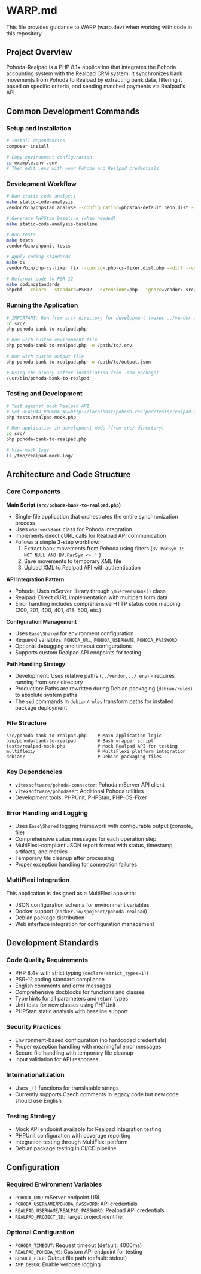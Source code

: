 # WARP.md

This file provides guidance to WARP (warp.dev) when working with code in this repository.

## Project Overview

Pohoda-Realpad is a PHP 8.1+ application that integrates the Pohoda accounting system with the Realpad CRM system. It synchronizes bank movements from Pohoda to Realpad by extracting bank data, filtering it based on specific criteria, and sending matched payments via Realpad's API.

## Common Development Commands

### Setup and Installation
```bash
# Install dependencies
composer install

# Copy environment configuration
cp example.env .env
# Then edit .env with your Pohoda and Realpad credentials
```

### Development Workflow
```bash
# Run static code analysis
make static-code-analysis
vendor/bin/phpstan analyse --configuration=phpstan-default.neon.dist --memory-limit=-1

# Generate PHPStan baseline (when needed)
make static-code-analysis-baseline

# Run tests
make tests
vendor/bin/phpunit tests

# Apply coding standards
make cs
vendor/bin/php-cs-fixer fix --config=.php-cs-fixer.dist.php --diff --verbose

# Reformat code to PSR-12
make codingstandards
phpcbf --colors --standard=PSR12 --extensions=php --ignore=vendor/ src/
```

### Running the Application
```bash
# IMPORTANT: Run from src/ directory for development (makes ../vendor and ../.env paths work)
cd src/
php pohoda-bank-to-realpad.php

# Run with custom environment file
php pohoda-bank-to-realpad.php -e /path/to/.env

# Run with custom output file
php pohoda-bank-to-realpad.php -o /path/to/output.json

# Using the binary (after installation from .deb package)
/usr/bin/pohoda-bank-to-realpad
```

### Testing and Development
```bash
# Test against mock Realpad API
# Set REALPAD_POHODA_WS=http://localhost/pohoda-realpad/tests/realpad-mock.php in .env
php tests/realpad-mock.php

# Run application in development mode (from src/ directory)
cd src/
php pohoda-bank-to-realpad.php

# View mock logs
ls /tmp/realpad-mock-log/
```

## Architecture and Code Structure

### Core Components

**Main Script (`src/pohoda-bank-to-realpad.php`)**
- Single-file application that orchestrates the entire synchronization process
- Uses `mServer\Bank` class for Pohoda integration
- Implements direct cURL calls for Realpad API communication
- Follows a simple 3-step workflow:
  1. Extract bank movements from Pohoda using filters (`BV.ParSym IS NOT NULL AND BV.ParSym <> ''`)
  2. Save movements to temporary XML file
  3. Upload XML to Realpad API with authentication

**API Integration Pattern**
- Pohoda: Uses mServer library through `\mServer\Bank()` class
- Realpad: Direct cURL implementation with multipart form data
- Error handling includes comprehensive HTTP status code mapping (200, 201, 400, 401, 418, 500, etc.)

**Configuration Management**
- Uses `Ease\Shared` for environment configuration
- Required variables: `POHODA_URL`, `POHODA_USERNAME`, `POHODA_PASSWORD`
- Optional debugging and timeout configurations
- Supports custom Realpad API endpoints for testing

**Path Handling Strategy**
- Development: Uses relative paths (`../vendor`, `../.env`) - requires running from `src/` directory
- Production: Paths are rewritten during Debian packaging (`debian/rules`) to absolute system paths
- The `sed` commands in `debian/rules` transform paths for installed package deployment

### File Structure
```
src/pohoda-bank-to-realpad.php    # Main application logic
bin/pohoda-bank-to-realpad        # Bash wrapper script
tests/realpad-mock.php            # Mock Realpad API for testing
multiflexi/                       # MultiFlexi platform integration
debian/                           # Debian packaging files
```

### Key Dependencies
- `vitexsoftware/pohoda-connector`: Pohoda mServer API client
- `vitexsoftware/pohodaser`: Additional Pohoda utilities
- Development tools: PHPUnit, PHPStan, PHP-CS-Fixer

### Error Handling and Logging
- Uses `Ease\Shared` logging framework with configurable output (console, file)
- Comprehensive status messages for each operation step
- MultiFlexi-compliant JSON report format with status, timestamp, artifacts, and metrics
- Temporary file cleanup after processing
- Proper exception handling for connection failures

### MultiFlexi Integration
This application is designed as a MultiFlexi app with:
- JSON configuration schema for environment variables
- Docker support (`docker.io/spojenet/pohoda-realpad`)
- Debian package distribution
- Web interface integration for configuration management

## Development Standards

### Code Quality Requirements
- PHP 8.4+ with strict typing (`declare(strict_types=1)`)
- PSR-12 coding standard compliance
- English comments and error messages
- Comprehensive docblocks for functions and classes
- Type hints for all parameters and return types
- Unit tests for new classes using PHPUnit
- PHPStan static analysis with baseline support

### Security Practices
- Environment-based configuration (no hardcoded credentials)
- Proper exception handling with meaningful error messages
- Secure file handling with temporary file cleanup
- Input validation for API responses

### Internationalization
- Uses `_()` functions for translatable strings
- Currently supports Czech comments in legacy code but new code should use English

### Testing Strategy
- Mock API endpoint available for Realpad integration testing
- PHPUnit configuration with coverage reporting
- Integration testing through MultiFlexi platform
- Debian package testing in CI/CD pipeline

## Configuration

### Required Environment Variables
- `POHODA_URL`: mServer endpoint URL
- `POHODA_USERNAME`/`POHODA_PASSWORD`: API credentials
- `REALPAD_USERNAME`/`REALPAD_PASSWORD`: Realpad API credentials
- `REALPAD_PROJECT_ID`: Target project identifier

### Optional Configuration
- `POHODA_TIMEOUT`: Request timeout (default: 4000ms)
- `REALPAD_POHODA_WS`: Custom API endpoint for testing
- `RESULT_FILE`: Output file path (default: stdout)
- `APP_DEBUG`: Enable verbose logging